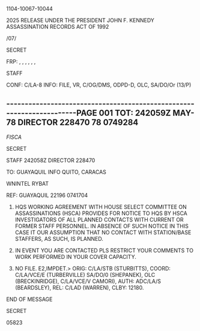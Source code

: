 1104-10067-10044

2025 RELEASE UNDER THE PRESIDENT JOHN F. KENNEDY ASSASSINATION RECORDS ACT OF 1992

/07/

SECRET

FRP: , , , , , ,

STAFF

CONF: C/LA-8 INFO: FILE, VR, C/OG/DMS, ODPD-D, OLC, SA/DO/Or
(13/P)

----------------------------------------------------------------------PAGE 001
TOT: 242059Z MAY-78 DIRECTOR 228470
78 0749284
----------------------------------------------------------------------

*FISCA*

SECRET

STAFF 242058Z DIRECTOR 228470

TO: GUAYAQUIL INFO QUITO, CARACAS

WNINTEL RYBAT

REF: GUAYAQUIL 22196 0741704

1. HQS WORKING AGREEMENT WITH HOUSE SELECT COMMITTEE ON
   ASSASSINATIONS (HSCA) PROVIDES FOR NOTICE TO HQS BY HSCA
   INVESTIGATORS OF ALL PLANNED CONTACTS WITH CURRENT OR FORMER
   STAFF PERSONNEL. IN ABSENCE OF SUCH NOTICE IN THIS CASE IT OUR
   ASSUMPTION THAT NO CONTACT WITH STATION/BASE STAFFERS, AS SUCH,
   IS PLANNED.

2. IN EVENT YOU ARE CONTACTED PLS RESTRICT YOUR COMMENTS TO
   WORK PERFORMED IN YOUR COVER CAPACITY.

3. NO FILE. E2,IMPDET.>
   ORIG: C/LA/STB (STURBITTS), COORD: C/LA/VCE/E (TURBERVILLE)
   SA/DO/0 (SHEPANEK), OLC (BRECKINRIDGE), C/LA/VCE/V CAMORI),
   AUTH: ADC/LA/S (BEARDSLEY), REL: C/LAD (WARREN), CLBY: 12180.

END OF MESSAGE

SECRET

05823
